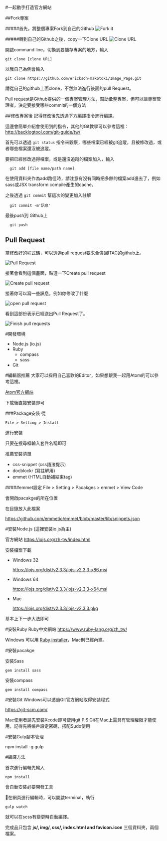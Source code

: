 #一起動手打造官方網站

##Fork專案

#####首先，將整個專案Fork到自己的Github
![Fork it](http://i.imgur.com/qpGSigb.png "How To fork")

#####轉到自己的Github之後，copy一下Clone URL
![Clone URL](http://i.imgur.com/7dKTV6Q.png "Where is clone URL")

開啟command line，切換到要儲存專案的地方，輸入

    git clone [clone URL]

以我自己為例會輸入

    git clone https://github.com/erickson-makotoki/Image_Page.git

  請從自己的github上面clone，不然無法進行後面的pull Request。

  Pull request是Github提供的一個專案管理方法，幫助彙整專案，但可以讓專案管理者，決定要接受哪些commit的一個方法

##修改專案後
  記得修改後先透過下方編譯指令進行編譯。

  這邊會簡單介紹會使用到的指令，其他的Git教學可以參考這裡：http://backlogtool.com/git-guide/tw/

  首先可以透過 ``git status`` 指令來觀察，哪些檔案已經被git追蹤，且被修改過，或者哪些檔案還沒被追蹤。

  要把已經修改過得檔案，或是還沒追蹤的檔案加入，輸入

      git add [file name/path name]

  在使用資料夾作為add路徑時，請注意有沒有同時把多餘的檔案add進去了，例如sass或JSX transform compile產生的cache。

  之後透過 ``git commit`` 幫這次的變更加入註解

      git commit -m'訊息'

  最後push到 Github上

      git push

## Pull Request
  當修改好的程式碼，可以透過pull request要求合併回ITAC的github上。

  ![Pull Request](http://i.imgur.com/RF93r4C.png)

  接著會看到這個畫面，點選一下Create pull request

  ![Create pull request](http://i.imgur.com/Y3whEUB.png)

  接著你可以寫一些訊息，例如你修改了什麼

  ![open pull request](http://i.imgur.com/S9nNDVZ.png)

  看到這部份表示已經送出Pull Request了。

  ![Finish pull requests](http://i.imgur.com/vbeLBBI.png)


#開發環境
  + Node.js (io.js)
  + Ruby
    + compass
    + sass
  + Git

#編輯器推薦
  大家可以採用自己喜歡的Editor，如果想跟我一起用Atom的可以參考這裡。

  <a href="https://atom.io/">Atom官方網站</a>

  下載後直接安裝即可

###Package安裝
  從

    File > Setting > Install

  進行安裝

  只要在搜尋框輸入套件名稱即可

  推薦安裝清單
  + css-snippet (css語法提示)
  + docblockr (寫註解用)
  + emmet (HTML自動補結束tag)


#####emmet設定
    File > Setting > Pacakges > emmet > View Code

  會開啟pacakge的所在位置

  在目錄放入此檔案

  https://github.com/emmetio/emmet/blob/master/lib/snippets.json



#安裝Node.js
  (這裡安裝io.js為主)

  官方網站  https://iojs.org/zh-tw/index.html

  安裝檔案下載
  + Windows 32

    https://iojs.org/dist/v2.3.3/iojs-v2.3.3-x86.msi

  + Windows 64

    https://iojs.org/dist/v2.3.3/iojs-v2.3.3-x64.msi
  + Mac

    https://iojs.org/dist/v2.3.3/iojs-v2.3.3.pkg

基本上下一步大法即可

#安裝Ruby
  Ruby中文網站 https://www.ruby-lang.org/zh_tw/

  Windows 可以用 <a href="http://rubyinstaller.org/">Ruby installer</a>，Mac則已經內建。

#安裝pacakge

  安裝Sass

    gem install sass

  安裝compass

    gem install compass

#安裝Git
  Windows可以透過Git官方網站取得安裝程式

  https://git-scm.com/

  Mac使用者請先安裝Xcode即可使用git
  P.S.Git在Mac上需具有管理權限才能使用，記得先將帳戶設定密碼，搭配Sudo使用

#安裝Gulp腳本管理

  npm install -g gulp

#編譯方法

  首次進行編輯先輸入

    npm install

  會自動安裝必要開發工具

  在網頁進行編輯時，可以開啟terminal，執行

    gulp watch

  就可以在scss有變更時自動編譯。

  完成品只包含 **js/, img/, css/, index.html and favicon.icon** 三個資料夾，兩個檔案。
